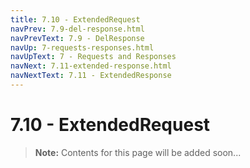 ```yaml
---
title: 7.10 - ExtendedRequest
navPrev: 7.9-del-response.html
navPrevText: 7.9 - DelResponse
navUp: 7-requests-responses.html
navUpText: 7 - Requests and Responses
navNext: 7.11-extended-response.html
navNextText: 7.11 - ExtendedResponse
---
```


# 7.10 - ExtendedRequest

>**Note:** Contents for this page will be added soon...